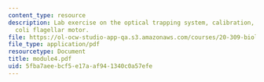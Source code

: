 ```yaml
---
content_type: resource
description: Lab exercise on the optical trapping system, calibration, and the E.
  coli flagellar motor.
file: https://ol-ocw-studio-app-qa.s3.amazonaws.com/courses/20-309-biological-engineering-ii-instrumentation-and-measurement-fall-2006/5fba7aeebcf5e17aaf941340c0a57efe_module4.pdf
file_type: application/pdf
resourcetype: Document
title: module4.pdf
uid: 5fba7aee-bcf5-e17a-af94-1340c0a57efe
---
```

